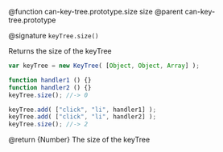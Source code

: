 @function can-key-tree.prototype.size size
@parent can-key-tree.prototype

@signature `keyTree.size()`

Returns the size of the keyTree

```js
var keyTree = new KeyTree( [Object, Object, Array] );

function handler1 () {}
function handler2 () {}
keyTree.size(); //-> 0

keyTree.add( ["click", "li", handler1] );
keyTree.add( ["click", "li", handler2] );
keyTree.size(); //-> 2
```

@return {Number} The size of the keyTree
